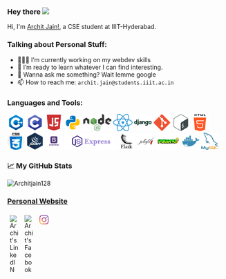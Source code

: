 ### Hey there <img src="https://media.giphy.com/media/hvRJCLFzcasrR4ia7z/giphy.gif" width="25px">
Hi, I'm [Archit Jain!](https://architjain128.github.io), a CSE student at IIIT-Hyderabad.

  <!-- <img align="right" alt="GIF" src="https://github.com/umangs77/umangs77/blob/master/code.gif?raw=true" width="500" height="320" /> -->
  
### **Talking about Personal Stuff:**

- 👨🏽‍💻 I’m currently working on my webdev skills 
- 🌱 I’m ready to learn whatever I can find interesting.  
- 💬 Wanna ask me something? Wait lemme google  
- 📫 How to reach me: `archit.jain@students.iiit.ac.in`  

### **Languages and Tools:**  

<code><img height="40" src="./img/cpp.png"></code>
<code><img height="40" src="./img/cpro.png"></code>
<code><img height="40" src="./img/js.png"></code>
<code><img height="40" src="./img/python.png"></code>
<code><img height="40" src="./img/nodejs.png"></code>
<code><img height="40" src="./img/react.png"></code>
<code><img height="40" style="background-color: #fff; border-radius: 5px" src="./img/django.png"></code>
<code><img height="40" src="./img/git.png"></code>
<code><img height="40" src="./img/bash.png"></code>
<code><img height="40" src="./img/html.png"></code>
<code><img height="40" style="background-color: #fff; border-radius: 5px" src="./img/css.png"></code>
<code><img height="40" src="./img/jquery.png"></code>
<code><img height="40" src="./img/boot.png"></code>
<code><img height="40" src="./img/express.png"></code>
<code><img height="40" src="./img/flask.png"></code>
<code><img height="40" src="./img/jekyll.png"></code>
<code><img height="40" src="./img/pygame.png"></code>
<code><img height="40" src="./img/mongo.png"></code>
<code><img height="40" src="./img/sql.png"></code>



### **📈 My GitHub Stats**  

<p> <img src="https://github-readme-stats.vercel.app/api?username=Architjain128&show_icons=true&theme=vision-friendly-dark" alt="Architjain128" />


### [Personal Website](https://architjain128.github.io)

  <a href="https://www.linkedin.com/in/archit-jain-a85128193/">
  <img align="left" alt="Archit's LinkedIN" width="22px" style="padding:6px" src="https://raw.githubusercontent.com/peterthehan/peterthehan/master/assets/linkedin.svg" />
</a>
<a href="https://www.facebook.com/archiiit.jaih/">
  <img align="left" alt="Archit's Facebook" width="22px" style="padding:6px" src="https://raw.githubusercontent.com/peterthehan/peterthehan/master/assets/facebook.svg" />
</a>
<a href="https://www.instagram.com/archit_jain_128/">
  <img align="left" alt="Archit's Instagram" width="22px" style="padding:6px" src="./img/insta.png" /> 
</a>
<br>
